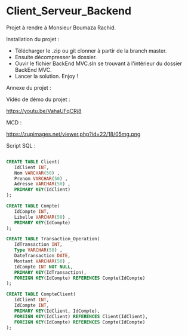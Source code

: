 # Client_Serveur_Backend
Projet à rendre à Monsieur Boumaza Rachid.

Installation du projet : 

- Télécharger le .zip ou git clonner à partir de la branch master.
- Ensuite décompresser le dossier.
- Ouvir le fichier BackEnd MVC.sln se trouvant à l'intérieur du dossier BackEnd MVC.
- Lancer la solution. Enjoy ! 


Annexe du projet : 

Vidéo de démo du projet : 

https://youtu.be/VahaUFqCRj8

MCD : 

https://zupimages.net/viewer.php?id=22/18/05mg.png


Script SQL  : 
```sql

CREATE TABLE Client(
   IdClient INT,
   Nom VARCHAR(50) ,
   Prenom VARCHAR(50) ,
   Adresse VARCHAR(50) ,
   PRIMARY KEY(IdClient)
);

CREATE TABLE Compte(
   IdCompte INT,
   Libelle VARCHAR(50) ,
   PRIMARY KEY(IdCompte)
);

CREATE TABLE Transaction_Operation(
   IdTransaction INT,
   Type VARCHAR(50) ,
   DateTransaction DATE,
   Montant VARCHAR(50) ,
   IdCompte INT NOT NULL,
   PRIMARY KEY(IdTransaction),
   FOREIGN KEY(IdCompte) REFERENCES Compte(IdCompte)
);

CREATE TABLE CompteClient(
   IdClient INT,
   IdCompte INT,
   PRIMARY KEY(IdClient, IdCompte),
   FOREIGN KEY(IdClient) REFERENCES Client(IdClient),
   FOREIGN KEY(IdCompte) REFERENCES Compte(IdCompte)
);
```
